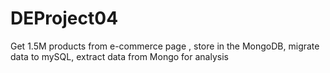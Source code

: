 # DEProject04
Get 1.5M products from e-commerce page , store in the MongoDB, migrate data to mySQL, extract data from Mongo for analysis
